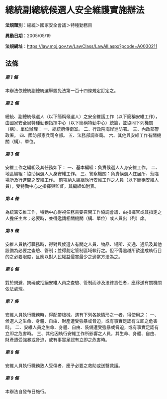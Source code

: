 # 總統副總統候選人安全維護實施辦法

**法規類別**：總統＞國家安全會議＞特種勤務目

**異動日期**：2005/05/19  

**法規網址**：https://law.moj.gov.tw/LawClass/LawAll.aspx?pcode=A0030211





## 法條
##### 第 1 條
本辦法依總統副總統選舉罷免法第一百十四條規定訂定之。

##### 第 2 條
總統、副總統候選人（以下簡稱候選人）之安全維護工作（以下簡稱安維工作），由國家安全局特種勤務指揮中心（以下簡稱特勤中心）統籌，並協同下列機關（構）、單位辦理：
一、總統府侍衛室。
二、行政院海岸巡防署。
三、內政部警政署。
四、國防部憲兵司令部。
五、法務部調查局。
六、其他與安維工作有關機關（構）、單位。

##### 第 3 條
安維工作之編組及其任務如下：
一、基本編組：負責候選人人身安維工作。
二、地區編組：協助候選人人身安維工作。
三、警察機關：負責候選人住居所、蒞臨場所及行進間之安維工作。
前項納入編組執行安維工作之人員（以下簡稱安維人員），受特勤中心之指揮與監督，其編組如附表。

##### 第 4 條
為統籌安維工作，特勤中心得視任務需要召開工作協調會議，由指揮官或其指定之人擔任主席；必要時，並得邀請相關機關（構、單位）或人員出（列）席。

##### 第 5 條
安維人員執行職務時，得對與候選人有關之人員、物品、場所、交通、通訊及其他設備為必要之查驗、管制；並得劃定管制區域執行之。但不得逾越所欲達成執行目的之必要限度，且應以對人民權益侵害最少之適當方法為之。

##### 第 6 條
對於規避、妨礙或拒絕安維人員之查驗、管制而涉及法律責任者，應移送有關機關依法處理。

##### 第 7 條
安維人員執行職務時，得配帶槍械。遇有下列各款情形之一者，得使用之：
一、候選人之生命、身體、自由、財產遭受強暴或脅迫，或有事實足認有立即之危害時。
二、安維人員之生命、身體、自由、裝備遭受強暴或脅迫，或有事實足認有立即之危害時。
三、其他因執行安維工作所影響之人員，其生命、身體、自由、財產遭受強暴或脅迫，或有事實足認有立即之危害時。

##### 第 8 條
安維人員執行職務致人受傷者，應予必要之救助或送醫救護。

##### 第 9 條
本辦法自發布日施行。


